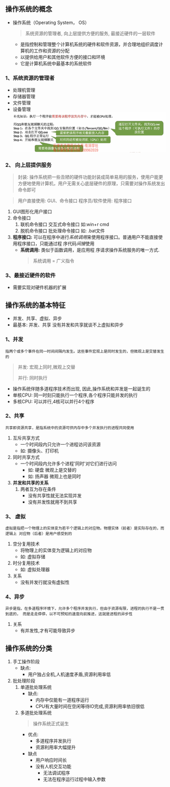 ## 操作系统的概念
- 操作系统（Operating System， OS）
   > 系统资源的管理者, 向上层提供方便的服务, 最接近硬件的一层软件
   - 是指控制和管理整个计算机系统的硬件和软件资源，并合理地组织调度计算机的工作和资源的分配 
   - 以提供给用户和其他软件方便的接口和环境
   - 它是计算机系统中最基本的系统软件
### 1、系统资源的管理者
- 处理机管理
- 存储器管理
- 文件管理
- 设备管理
  ![img.png](img.png)
### 2、 向上层提供服务 
> 封装: 操作系统把一些丑陋的硬件功能封装成简单易用的服务，使用户能更方便地使用计算机，用户无需关心底层硬件的原理，只需要对操作系统发出命令即可

> 用户直接使用: GUI、命令接口
> 程序员/软件使用: 程序接口
1. GUI图形化用户接口
2. 命令接口
   1. 联机命令接口   交互式命令接口 如:win+r cmd
   2. 脱机命令接口   批处理命令接口 如: .bat文件
3. **程序接口:**
   可以在程序中进行*系统调用*来使用程序接口。普通用户不能直接使用程序接口，只能通过程
序代码*间接*使用
   - **系统调用:** 类似于函数调用，是应用程 序请求操作系统服务的唯一方式.
     > 系统调用 = 广义指令
### 3、最接近硬件的软件
- 需要实现对硬件机器的扩展

## 操作系统的基本特征
- 并发、共享、虚拟、异步  
- 最基本: 并发、共享 没有并发和共享就谈不上虚拟和异步
### 1、并发
    指两个或多个事件在同一时间间隔内发生。这些事件宏观上是同时发生的，但微观上是交替发生的
> 并发: 宏观上同时,微观上交替
> 
> 并行: 同时执行
- 操作系统伴随多道程序技术而出现, 因此,操作系统和并发是一起诞生的
- 单核CPU: 同一时刻只能执行一个程序,各个程序只能并发的执行
- 多核CPU: 可以并行,4核可以并行4个程序
### 2、共享
    共享即资源共享，是指系统中的资源可供内存中多个并发执行的进程共同使用
1. 互斥共享方式
   - 一个时间段内只允许一个进程访问该资源   
   - 如: 摄像头、打印机
2. 同时共享方式
    - 一个时间段内允许多个进程'同时'对它们进行访问
      - 如: 硬盘 微观上是交替的
      - 如: 扬声器 微观上也是同时
3. **并发和共享的关系**
    1. 两者互为存在条件
       - 没有共享性就无法实现并发
       - 没有并发性就用不到共享
### 3、 虚拟
    虚拟是指把一个物理上的实体变为若干个逻辑上的对应物。物理实体（前者）是实际存在的，而逻辑上 对应物（后者）是用户感受到的
1. 空分复用技术
   - 将物理上的实体变为逻辑上的对应物 
   - 如: 虚拟存储
2. 时分复用技术
   - 如: 虚拟处理器
3. 关系
   - 没有并发行就没有虚拟性
### 4、异步
    异步是指，在多道程序环境下，允许多个程序并发执行，但由于资源有限，进程的执行不是一贯到底的， 而是走走停停，以不可预知的速度向前推进，这就是进程的异步性
1. 关系
   - 有并发性,才有可能导致异步

## 操作系统的分类
1. 手工操作阶段
   - 缺点: 
     - 用户独占全机,人机速度矛盾,资源利用率低
2. 批处理阶段
   1. 单道批处理系统
      - 缺点: 
        - 内存中仅能有一道程序运行
        - CPU有大量时间在空闲等待IO完成,资源利用率依旧很低
   2. 多道批处理系统
      > 操作系统正式诞生
      - 优点:
        - 多道程序并发执行
        - 资源利用率大幅提升
      - 缺点
        - 用户响应时间长
        - 没有人机交互功能
          - 无法调试程序
          - 无法在程序运行过程中输入参数
